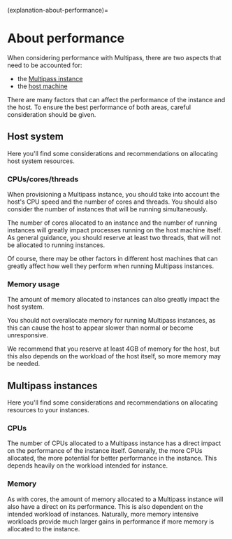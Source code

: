 (explanation-about-performance)=
# About performance

When considering performance with Multipass, there are two aspects that need to be accounted for:

* the [Multipass instance](/explanation/instance)
* the [host machine](/explanation/host)

There are many factors that can affect the performance of the instance and the host. To ensure the best performance of both areas, careful consideration should be given.

## Host system

Here you'll find some considerations and recommendations on allocating host system resources.

### CPUs/cores/threads

When provisioning a Multipass instance, you should take into account the host's CPU speed and the number of cores and threads. You should also consider the number of instances that will be running simultaneously.

The number of cores allocated to an instance and the number of running instances will greatly impact processes running on the host machine itself. As general guidance, you should reserve at least two threads, that will not be allocated to running instances.

Of course, there may be other factors in different host machines that can greatly affect how well they perform when running Multipass instances.

### Memory usage

The amount of memory allocated to instances can also greatly impact the host system.

You should not overallocate memory for running Multipass instances, as this can cause the host to appear slower than normal or become unresponsive.

We recommend that you reserve at least 4GB of memory for the host, but this also depends on the workload of the host itself, so more memory may be needed.

## Multipass instances

Here you'll find some considerations and recommendations on allocating resources to your instances.

### CPUs

The number of CPUs allocated to a Multipass instance has a direct impact on the performance of the instance itself. Generally, the more CPUs allocated, the more potential for better performance in the instance. This depends heavily on the workload intended for instance.

### Memory

As with cores, the amount of memory allocated to a Multipass instance will also have a direct on its performance. This is also dependent on the intended workload of instances. Naturally, more memory intensive workloads provide much larger gains in performance if more memory is allocated to the instance.
